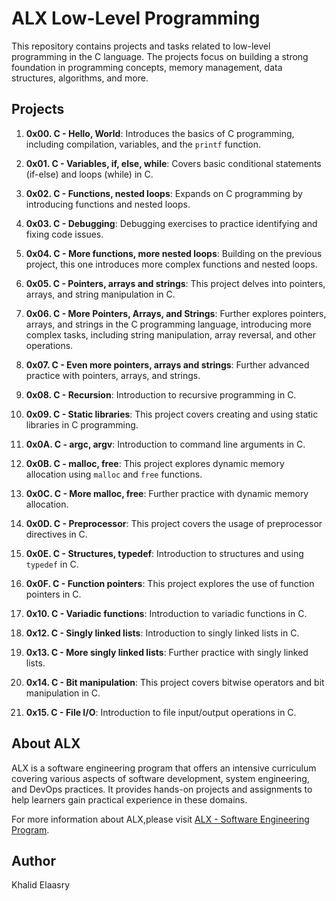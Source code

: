# ALX Low-Level Programming

This repository contains  projects and tasks related to low-level programming in the C language. The projects focus on building a strong foundation in programming concepts, memory management, data structures, algorithms, and more.

## Projects

1. **0x00. C - Hello, World**: Introduces the basics of C programming, including compilation, variables, and the `printf` function.

2. **0x01. C - Variables, if, else, while**: Covers basic conditional statements (if-else) and loops (while) in C.

3. **0x02. C - Functions, nested loops**: Expands on C programming by introducing functions and nested loops.

4. **0x03. C - Debugging**: Debugging exercises to practice identifying and fixing code issues.

5. **0x04. C - More functions, more nested loops**: Building on the previous project, this one introduces more complex functions and nested loops.

6. **0x05. C - Pointers, arrays and strings**: This project delves into pointers, arrays, and string manipulation in C.

7. **0x06. C - More Pointers, Arrays, and Strings**: Further explores pointers, arrays, and strings in the C programming language, introducing more complex tasks, including string manipulation, array reversal, and other operations.

8. **0x07. C - Even more pointers, arrays and strings**: Further advanced practice with pointers, arrays, and strings.
 
9. **0x08. C - Recursion**: Introduction to recursive programming in C.
    
10. **0x09. C - Static libraries**: This project covers creating and using static libraries in C programming.

11. **0x0A. C - argc, argv**: Introduction to command line arguments in C.

12. **0x0B. C - malloc, free**: This project explores dynamic memory allocation using `malloc` and `free` functions.

13. **0x0C. C - More malloc, free**: Further practice with dynamic memory allocation.

14. **0x0D. C - Preprocessor**: This project covers the usage of preprocessor directives in C.
   
16. **0x0E. C - Structures, typedef**: Introduction to structures and using `typedef` in C.

17. **0x0F. C - Function pointers**: This project explores the use of function pointers in C.

18. **0x10. C - Variadic functions**: Introduction to variadic functions in C.

19. **0x12. C - Singly linked lists**: Introduction to singly linked lists in C.

20. **0x13. C - More singly linked lists**: Further practice with singly linked lists.

21. **0x14. C - Bit manipulation**: This project covers bitwise operators and bit manipulation in C.

22. **0x15. C - File I/O**: Introduction to file input/output operations in C.

## About ALX

ALX is a software engineering program that offers an intensive curriculum covering various aspects of software development, system engineering, and DevOps practices. It provides hands-on projects and assignments to help learners gain practical experience in these domains.

For more information about ALX,please visit [ALX - Software Engineering Program](https://www.alxafrica.com/software-engineering).

## Author

Khalid Elaasry
